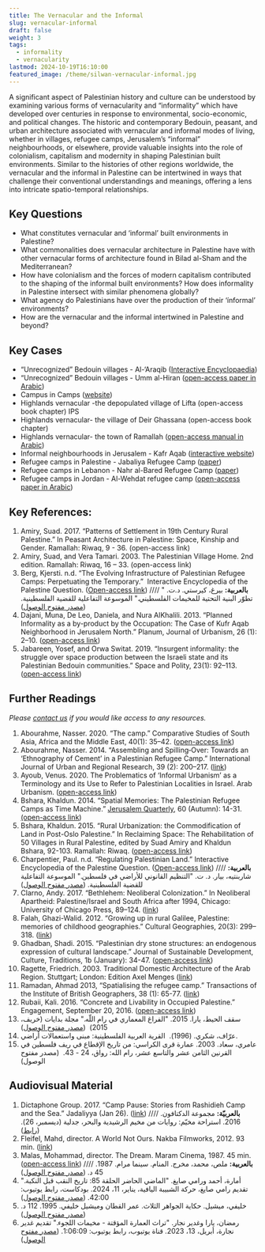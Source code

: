 ```yaml
---
title: The Vernacular and the Informal
slug: vernacular-informal
draft: false
weight: 3
tags:
  - informality
  - vernacularity
lastmod: 2024-10-19T16:10:00
featured_image: /theme/silwan-vernacular-informal.jpg
---
```

A significant aspect of Palestinian history and culture can be understood by examining various forms of vernacularity and “informality” which have developed over centuries in response to environmental, socio-economic, and political changes. The historic and contemporary Bedouin, peasant, and urban architecture associated with vernacular and informal modes of living, whether in villages, refugee camps, Jerusalem’s “informal” neighbourhoods, or elsewhere, provide valuable insights into the role of colonialism, capitalism and modernity in shaping Palestinian built environments. Similar to the histories of other regions worldwide, the vernacular and the informal in Palestine can be intertwined in ways that challenge their conventional understandings and meanings, offering a lens into intricate spatio-temporal relationships.

## Key Questions

- What constitutes vernacular and ‘informal’ built environments in Palestine? 
- What commonalities does vernacular architecture in Palestine have with other vernacular forms of architecture found in Bilad al-Sham and the Mediterranean?
- How have colonialism and the forces of modern capitalism contributed to the shaping of the informal built environments? How does informality in Palestine intersect with similar phenomena globally?
- What agency do Palestinians have over the production of their ‘ínformal’ environments? 
- How are the vernacular and the informal intertwined in Palestine and beyond?

## Key Cases

- “Unrecognized” Bedouin villages - Al-‘Araqib ([Interactive Encyclopaedia](https://www.palquest.org/en/highlight/14372/village-al-araqib))
- “Unrecognized” Bedouin villages - Umm al-Hiran ([open-access paper in Arabic](https://www.palestine-studies.org/sites/default/files/mdf-articles/076-085.pdf))
- Campus in Camps ([website](https://www.campusincamps.ps/))
- Highlands vernacular -the depopulated village of Lifta (open-access book chapter) IPS
- Highlands vernacular- the village of Deir Ghassana (open-access book chapter) 
- Highlands vernacular- the town of Ramallah ([open-access manual in Arabic](https://www.rehabimed.net/2015/11/rehabilitation-manual-for-ramallah-palestina/))
- Informal neighbourhoods in Jerusalem - Kafr Aqab ([interactive website](https://www.rulazuhour.com/present-futures/situation))
- Refugee camps in Palestine - Jabaliya Refugee Camp ([paper](https://www.researchgate.net/publication/347599158_Contextualizing_the_Palestinian_Refugee_Camps_in_the_Gaza_Strip))
- Refugee camps in Lebanon - Nahr al-Bared Refugee Camp ([paper](https://www.researchgate.net/publication/259730655_In_the_Ruins_of_Nahr_al-Barid_Understanding_the_Meaning_of_the_Camp))
- Refugee camps in Jordan - Al-Wehdat refugee camp ([open-access paper in Arabic](https://www.palestine-studies.org/sites/default/files/mdf-articles/073-084.pdf))

## Key References:

1. Amiry, Suad. 2017. “Patterns of Settlement in 19th Century Rural Palestine.” In Peasant Architecture in Palestine: Space, Kinship and Gender. Ramallah: Riwaq, 9 - 36. (open-access link)
2. Amiry, Suad, and Vera Tamari. 2003. The Palestinian Village Home. 2nd edition. Ramallah: Riwaq, 16 – 33. (open-access link)
3. Berg, Kjersti. n.d. “The Evolving Infrastructure of Palestinian Refugee Camps: Perpetuating the Temporary.”  Interactive Encyclopedia of the Palestine Question. ([Open-access link](https://www.palquest.org/en/highlight/22473/evolving-infrastructure-palestinian-refugee-camps)) //// **بالعربية:** بيرغ، كيرستي. د.ت. " تطوّر البنية التحتية للمخيمات الفلسطيني." الموسوعة التفاعلية للقضية الفلسطينية. ([مصدر مفتوح الوصول](https://www.palquest.org/ar/highlight/22474/%D8%AA%D8%B7%D9%88%D9%91%D8%B1-%D8%A7%D9%84%D8%A8%D9%86%D9%8A%D8%A9-%D8%A7%D9%84%D8%AA%D8%AD%D8%AA%D9%8A%D8%A9-%D9%84%D9%84%D9%85%D8%AE%D9%8A%D9%85%D8%A7%D8%AA-%D8%A7%D9%84%D9%81%D9%84%D8%B3%D8%B7%D9%8A%D9%86%D9%8A%D8%A9)) 
4. Dajani, Muna, De Leo, Daniela, and Nura AlKhalili. 2013. “Planned Informality as a by-product by the Occupation: The Case of Kufr Aqab Neighborhood in Jerusalem North.” Planum, Journal of Urbanism, 26 (1): 2–10. ([open-access link](https://www.academia.edu/2535199/Planned_Informality_as_a_by_product_of_the_Occupation_The_case_of_Kufr_Aqab_Neighbourhood_in_Jerusalem_North))
5. Jabareen, Yosef, and Orwa Switat. 2019. “Insurgent informality: the struggle over space production between the Israeli state and its Palestinian Bedouin communities.” Space and Polity, 23(1): 92–113. ([open-access link](https://www.researchgate.net/publication/331584770_Insurgent_informality_the_struggle_over_space_production_between_the_Israeli_state_and_its_Palestinian_Bedouin_communities))

## Further Readings

*Please [contact us](https://palestine.araburbanism.com/contact/) if you would like access to any resources.*

1. Abourahme, Nasser. 2020. “The camp.” Comparative Studies of South Asia, Africa and the Middle East, 40(1): 35–42. ([open-access link](https://www.academia.edu/43094939/The_Camp))
2. Abourahme, Nasser. 2014. “Assembling and Spilling‐Over: Towards an ‘Ethnography of Cement’ in a Palestinian Refugee Camp.” International Journal of Urban and Regional Research, 39 (2): 200–217. ([link](https://www.researchgate.net/publication/269418778_Assembling_and_Spilling-Over_Towards_an_'Ethnography_of_Cement'_in_a_Palestinian_Refugee_Camp))
3. Ayoub, Venus. 2020. The Problematics of ‘Informal Urbanism’ as a Terminology and its Use to Refer to Palestinian Localities in Israel. Arab Urbanism. ([open-access link](https://www.araburbanism.com/magazine/problematics-of-informality))  [](https://www.araburbanism.com/magazine/problematics-of-informality)
4. Bshara, Khaldun. 2014. “Spatial Memories: The Palestinian Refugee Camps as Time Machine.” [Jerusalem Quarterly](https://koha.birzeit.edu/cgi-bin/koha/opac-detail.pl?biblionumber=200014), 60 (Autumn): 14-31. [(open-access link](https://www.palestine-studies.org/en/node/202708))
5. Bshara, Khaldun. 2015. “Rural Urbanization: the Commodification of Land in Post-Oslo Palestine.” In Reclaiming Space: The Rehabilitation of 50 Villages in Rural Palestine, edited by Suad Amiry and Khaldun Bshara, 92-103. Ramallah: Riwaq. ([open-access link](https://www.academia.edu/16677257/Rural_Urbanization_the_Commodification_of_Land_in_Post_Oslo_Palestine))
6. Charpentier, Paul. n.d. “Regulating Palestinian Land.” Interactive Encyclopedia of the Palestine Question. ([Open-access link](https://palquest.palestine-studies.org/en/overallchronology?nid=150&chronos=150)) //// **بالعربية:** شاربنتيه، بيار. د. ت. "التنظيم القانوني للأراضي في فلسطين." الموسوعة التفاعلية للقضية الفلسطينية. ([مصدر مفتوح الوصول](https://palquest.palestine-studies.org/ar/overallchronology?nid=240&chronos=240)) 
7. Clarno, Andy. 2017. “Bethlehem: Neoliberal Colonization.” In Neoliberal Apartheid: Palestine/Israel and South Africa after 1994, Chicago: University of Chicago Press, 89–124. ([link](https://academic.oup.com/chicago-scholarship-online/book/21675/chapter-abstract/181579553?redirectedFrom=fulltext))
8. Falah, Ghazi-Walid. 2012. “Growing up in rural Galilee, Palestine: memories of childhood geographies.” Cultural Geographies, 20(3): 299–318. ([link](https://doi.org/10.1177/1474474012447760)) 
9. Ghadban, Shadi. 2015. “Palestinian dry stone structures: an endogenous expression of cultural landscape.” Journal of Sustainable Development, Culture, Traditions, 1b (January): 34-47. ([open-access link](https://sdct-journal.hua.gr/index.php/2015-10-18-22-23-19/2015-volume-1-b/367-palestinian-dry-stone-structures-an-endogenous-expression-of-cultural-landscape)) 
10. Ragette, Friedrich. 2003. Traditional Domestic Architecture of the Arab Region. Stuttgart; London: Edition Axel Menges ([link](https://www.ribabooks.com/traditional-domestic-architecture-of-the-arab-region_9783932565304))
11. Ramadan, Ahmad 2013, “Spatialising the refugee camp.” Transactions of the Institute of British Geographers, 38 (1): 65-77. ([link](https://www.researchgate.net/publication/263692114_Spatialising_the_Refugee_Camp))
12. Rubaii, Kali. 2016. “Concrete and Livability in Occupied Palestine.” Engagement, September 20, 2016. ([open-access link](https://aesengagement.wordpress.com/2016/09/20/concrete-and-livability-in-occupied-palestine/))
13. سقف الحيط، يارا. 2015. "الفراغ المعماري في رام اللّه." مجلة بدايات (خريف، 2015)  ([مصدر مفتوح الوصول](https://bidayatmag.com/node/631)) 
14. عرّاف، شكري. (1996).  القرية العربية الفلسطينية: مبنى واستعمالات أراضي.
15. عامري، سعاد. 2003. عمارة قرى الكراسي: من تاريخ الإقطاع في ريف فلسطين في القرنين الثامن عشر والتاسع عشر، رام الله: رواق، 24 - 43.  (مصدر مفتوح الوصول) 

## Audiovisual Material

1. Dictaphone Group. 2017. “Camp Pause: Stories from Rashidieh Camp and the Sea.” Jadaliyya (Jan 26). ([link](https://www.jadaliyya.com/Details/33964/Camp-Pause-Stories-from-Rashidieh-Camp-and-the-Sea)) //// **بالعربيّة:** مجموعة الدكتافون. 2016. استراحة مخيّم: روايات من مخيم الرشيدية والبحر، جدلية (ديسمبر، 26). ([رابط](https://www.jadaliyya.com/Details/33865/%D8%A7%D8%B3%D8%AA%D8%B1%D8%A7%D8%AD%D8%A9-%D9%85%D8%AE%D9%8A%D9%91%D9%85-%D8%B1%D9%88%D8%A7%D9%8A%D8%A7%D8%AA-%D9%85%D9%86-%D9%85%D8%AE%D9%8A%D9%85-%D8%A7%D9%84%D8%B1%D8%B4%D9%8A%D8%AF%D9%8A%D8%A9-%D9%88%D8%A7%D9%84%D8%A8%D8%AD%D8%B1)) 
2. Fleifel, Mahd, director. A World Not Ours. Nakba Filmworks, 2012. 93 min. ([link](https://www.youtube.com/watch?v=25VfKnYJj8U))
3. Malas, Mohammad, director. The Dream. Maram Cinema, 1987. 45 min. ([open-access link](https://www.youtube.com/watch?v=0422pOLlmWM)) //// **بالعربية:** ملص، محمد، مخرج. المنام. سينما مرام. 1987. 45 د. ([مصدر مفتوح الوصول](https://www.youtube.com/watch?v=0422pOLlmWM))
4. أمارة، أحمد ورامي صايغ. "الماضي الحاضر الحلقة 85: تاريخ النقب قبل النكبة." تقديم رامي صايغ، حركة الشبيبة اليافية، يناير، 11، 2024. بودكاست، رابط يوتيوب: 42:00. ([مصدر مفتوح الوصول](https://www.youtube.com/watch?v=MYXGUavBiXY))
5. خليفي، ميشيل. حكاية الجواهر الثلاث. عمر القطان وميشيل خليفي. 1995. 112 د. ([مصدر مفتوح الوصول](https://ok.ru/video/1436562164382))
6. رمضان، يارا وغدير نجار. "تراث العمارة المؤقتة - مخيمات اللجوء." تقديم غدير نجارة، أبريل، 13، 2023. قناة يوتيوب، رابط يوتيوب: 1:06:09. ([مصدر مفتوح الوصول](https://www.youtube.com/watch?v=MYCRbXiujXk))
```
